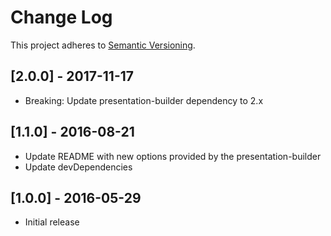 # Change Log
This project adheres to [Semantic Versioning](http://semver.org/).

## [2.0.0] - 2017-11-17

* Breaking: Update presentation-builder dependency to 2.x

## [1.1.0] - 2016-08-21

* Update README with new options provided by the presentation-builder
* Update devDependencies

## [1.0.0] - 2016-05-29

* Initial release
